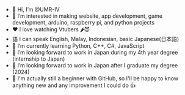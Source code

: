 - 👋 Hi, I’m @UMR-IV
- 👀 I’m interested in  making website, app development, game development, arduino, raspberry pi, and python projects
- ❤  I love watching Vtubers 🌶😈
- 語 I can speak English, Malay, Indonesian, basic Japanese(日本語)
- 🌱 I’m currently learning Python, C++, C#, JavaScript
- 💞️ I’m looking forward to work in Japan during my 4th year degree (internship to Japan)
- 🎌 I’m looking forward to work in Japan after I graduate my degree (2024)
- 🌟 I'm actually still a beginner with GitHub, so I'll be happy to know anything new and any improvement I could do 👍
<!---
UMR-IV/UMR-IV is a ✨ special ✨ repository because its `README.md` (this file) appears on your GitHub profile.
You can click the Preview link to take a look at your changes.
--->
